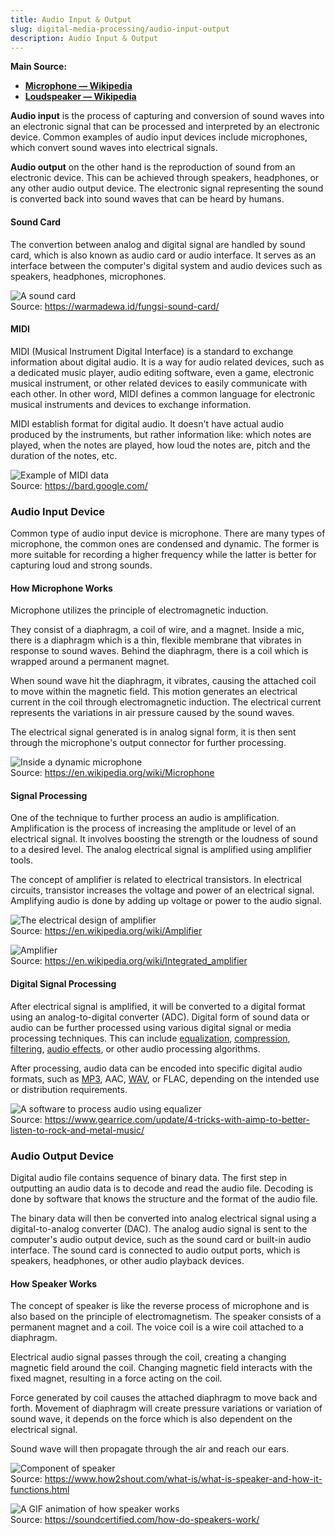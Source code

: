 ```yaml
---
title: Audio Input & Output
slug: digital-media-processing/audio-input-output
description: Audio Input & Output
---
```


**Main Source:**

- **[Microphone — Wikipedia](https://en.wikipedia.org/wiki/Microphone)**
- **[Loudspeaker — Wikipedia](https://en.wikipedia.org/wiki/Loudspeaker)**

**Audio input** is the process of capturing and conversion of sound waves into an electronic signal that can be processed and interpreted by an electronic device. Common examples of audio input devices include microphones, which convert sound waves into electrical signals.

**Audio output** on the other hand is the reproduction of sound from an electronic device. This can be achieved through speakers, headphones, or any other audio output device. The electronic signal representing the sound is converted back into sound waves that can be heard by humans.

#### Sound Card

The convertion between analog and digital signal are handled by sound card, which is also known as audio card or audio interface. It serves as an interface between the computer's digital system and audio devices such as speakers, headphones, microphones.

![A sound card](./sound-card.jpeg)  
Source: https://warmadewa.id/fungsi-sound-card/

#### MIDI

MIDI (Musical Instrument Digital Interface) is a standard to exchange information about digital audio. It is a way for audio related devices, such as a dedicated music player, audio editing software, even a game, electronic musical instrument, or other related devices to easily communicate with each other. In other word, MIDI defines a common language for electronic musical instruments and devices to exchange information.

MIDI establish format for digital audio. It doesn't have actual audio produced by the instruments, but rather information like: which notes are played, when the notes are played, how loud the notes are, pitch and the duration of the notes, etc.

![Example of MIDI data](./midi-example.png)  
Source: https://bard.google.com/

### Audio Input Device

Common type of audio input device is microphone. There are many types of microphone, the common ones are condensed and dynamic. The former is more suitable for recording a higher frequency while the latter is better for capturing loud and strong sounds.

#### How Microphone Works

Microphone utilizes the principle of electromagnetic induction.

They consist of a diaphragm, a coil of wire, and a magnet. Inside a mic, there is a diaphragm which is a thin, flexible membrane that vibrates in response to sound waves. Behind the diaphragm, there is a coil which is wrapped around a permanent magnet.

When sound wave hit the diaphragm, it vibrates, causing the attached coil to move within the magnetic field. This motion generates an electrical current in the coil through electromagnetic induction. The electrical current represents the variations in air pressure caused by the sound waves.

The electrical signal generated is in analog signal form, it is then sent through the microphone's output connector for further processing.

![Inside a dynamic microphone](./microphone.png)  
Source: https://en.wikipedia.org/wiki/Microphone

#### Signal Processing

One of the technique to further process an audio is amplification. Amplification is the process of increasing the amplitude or level of an electrical signal. It involves boosting the strength or the loudness of sound to a desired level. The analog electrical signal is amplified using amplifier tools.

The concept of amplifier is related to electrical transistors. In electrical circuits, transistor increases the voltage and power of an electrical signal. Amplifying audio is done by adding up voltage or power to the audio signal.

![The electrical design of amplifier](./amplifier-design.png)  
Source: https://en.wikipedia.org/wiki/Amplifier

![Amplifier](./amplifier.jpeg)  
Source: https://en.wikipedia.org/wiki/Integrated_amplifier

#### Digital Signal Processing

After electrical signal is amplified, it will be converted to a digital format using an analog-to-digital converter (ADC). Digital form of sound data or audio can be further processed using various digital signal or media processing techniques. This can include [equalization](/cs-notes/digital-media-processing/audio-equalization), [compression](/cs-notes/digital-signal-processing/compression), [filtering](/cs-notes/digital-signal-processing/filtering), [audio effects](/cs-notes/digital-media-processing/audio-effects), or other audio processing algorithms.

After processing, audio data can be encoded into specific digital audio formats, such as [MP3](/cs-notes/digital-media-processing/mp3), AAC, [WAV](/cs-notes/digital-media-processing/), or FLAC, depending on the intended use or distribution requirements.

![A software to process audio using equalizer](./digital-audio-processing.jpeg)  
Source: https://www.gearrice.com/update/4-tricks-with-aimp-to-better-listen-to-rock-and-metal-music/

### Audio Output Device

Digital audio file contains sequence of binary data. The first step in outputting an audio data is to decode and read the audio file. Decoding is done by software that knows the structure and the format of the audio file.

The binary data will then be converted into analog electrical signal using a digital-to-analog converter (DAC). The analog audio signal is sent to the computer's audio output device, such as the sound card or built-in audio interface. The sound card is connected to audio output ports, which is speakers, headphones, or other audio playback devices.

#### How Speaker Works

The concept of speaker is like the reverse process of microphone and is also based on the principle of electromagnetism. The speaker consists of a permanent magnet and a coil. The voice coil is a wire coil attached to a diaphragm.

Electrical audio signal passes through the coil, creating a changing magnetic field around the coil. Changing magnetic field interacts with the fixed magnet, resulting in a force acting on the coil.

Force generated by coil causes the attached diaphragm to move back and forth. Movement of diaphragm will create pressure variations or variation of sound wave, it depends on the force which is also dependent on the electrical signal.

Sound wave will then propagate through the air and reach our ears.

![Component of speaker](./speaker.jpg)  
Source: https://www.how2shout.com/what-is/what-is-speaker-and-how-it-functions.html

![A GIF animation of how speaker works](./speaker.gif)  
Source: https://soundcertified.com/how-do-speakers-work/

